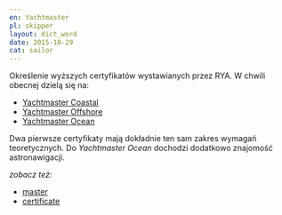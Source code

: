 ```yaml
---
en: Yachtmaster
pl: skipper
layout: dict_word
date: 2015-10-29
cat: sailor
---
```


Określenie wyższych certyfikatów wystawianych przez RYA. W chwili obecnej dzielą się na:

* [Yachtmaster Coastal](/dict/y/yachtmaster-coastal.html)
* [Yachtmaster Offshore](/dict/y/yachtmaster-offshore.html)
* [Yachtmaster Ocean](/dict/y/yachtmaster-ocean.html)

Dwa pierwsze certyfikaty mają dokładnie ten sam zakres wymagań teoretycznych. Do *Yachtmaster Ocean* dochodzi dodatkowo
znajomość astronawigacji.

*zobacz też:*

* [master](/dict/m/master.html)
* [certificate](/dict/c/certificate.html)


